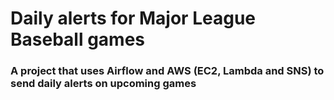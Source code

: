 # Daily alerts for Major League Baseball games
### A project that uses Airflow and AWS (EC2, Lambda and SNS) to send daily alerts on upcoming games

